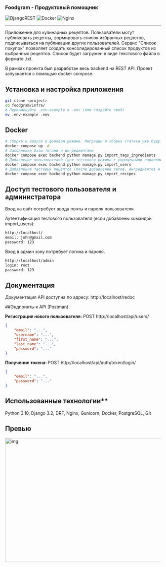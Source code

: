 ### Foodgram - Продуктовый помощник
![DjangoREST](https://img.shields.io/badge/DJANGO-REST-ff1709?style=for-the-badge&logo=django&logoColor=white&color=ff1709&labelColor=gray) ![Docker](https://img.shields.io/badge/docker-%230db7ed.svg?style=for-the-badge&logo=docker&logoColor=white) ![Nginx](https://img.shields.io/badge/nginx-%23009639.svg?style=for-the-badge&logo=nginx&logoColor=white)

---

Приложение для кулинарных рецептов. Пользователи могут публиковать рецепты, формировать список избранных рецпетов, подписываться на публикации других пользователей.
Сервис "Список покупок" позволяет создать консолидированный список продуктов из выбранных рецептов. Список будет загружен в виде текстового файла в формате .txt.

В рамках проекта был разработан весь backend на REST API. Проект запускается с помощью docker compose.

## Установка и настройка приложения

```bash
git clone <project>
cd foodgram/infra/
# Переименуйте .env-example в .env (или создайте свой)
mv .env-example .env
```

## Docker
```bash
# Сборка и запуск в фоновом режиме. Миграции и сборка статики уже будут выполнены.
docker compose up -d
# Заполнение базы тегами и ингредиентами
docker compose exec backend python manage.py import_tags_ingredients
# Добавление пользователей (для тестового режима с упрощенными паролями)
docker compose exec backend python manage.py import_users
# Добавление тестовых рецептов (после добавление тегов, ингредиентов и пользователей)
docker compose exec backend python manage.py import_recipes
```

## Доступ тестового пользователя и администратора
Вход на сайт потребует ввода почты и пароля пользователя.

Аутентификация тестового пользователя (если добавлены командой import_users):
```bash
http://localhost/
email: john@gmail.com
password: 123
```
Вход в админ зону потребует логина и пароля.
```bash
http://localhost/admin
login: root
password: 123
```

## Документация

Документация API доступна по адресу: http://localhost/redoc

##Эндпоинты к API (Postman)

**Регистрация нового пользователя:**
POST http://localhost/api/users/
```json
{
    "email": "...",
    "username": "...",
    "first_name": "...",
    "last_name": "...",
    "password": "..."
}
```
**Получение токена:**
POST http://localhost/api/auth/token/login/
```json
{
    "email": "...",
    "password": "..."
}
```

## Использованные технологии**

Python 3.10, Django 3.2, DRF, Nginx, Gunicorn, Docker, PostgreSQL, Git

## Превью

<img src="https://github.com/wenerikk5/foodgram/backend/foodgram/media/recipes/images/preview.png" alt="img" width="600" height='400'>